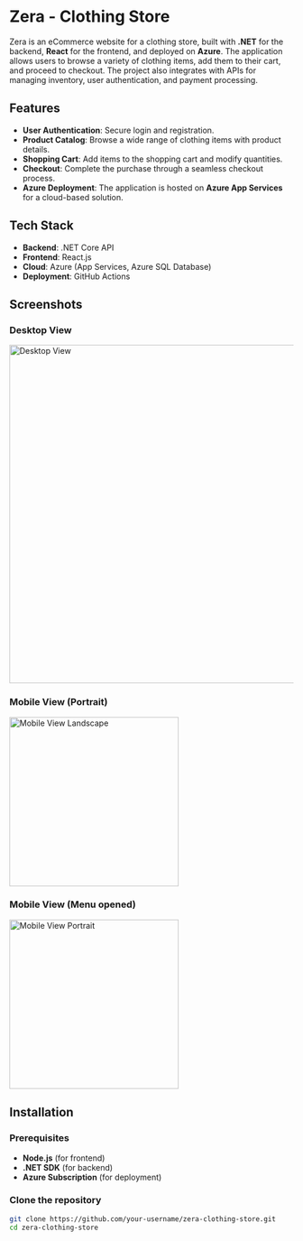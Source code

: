 # Zera - Clothing Store

Zera is an eCommerce website for a clothing store, built with **.NET** for the backend, **React** for the frontend, and deployed on **Azure**. The application allows users to browse a variety of clothing items, add them to their cart, and proceed to checkout. The project also integrates with APIs for managing inventory, user authentication, and payment processing.

## Features

- **User Authentication**: Secure login and registration.
- **Product Catalog**: Browse a wide range of clothing items with product details.
- **Shopping Cart**: Add items to the shopping cart and modify quantities.
- **Checkout**: Complete the purchase through a seamless checkout process.
- **Azure Deployment**: The application is hosted on **Azure App Services** for a cloud-based solution.

## Tech Stack

- **Backend**: .NET Core API
- **Frontend**: React.js
- **Cloud**: Azure (App Services, Azure SQL Database)
- **Deployment**: GitHub Actions

## Screenshots

### Desktop View

<img src="https://github.com/user-attachments/assets/a67b5c8d-a7a6-4638-9b1d-670cefad2f69" alt="Desktop View" width="600"/>

### Mobile View (Portrait)

<img src="https://github.com/user-attachments/assets/fccfed7c-b56a-44e2-a31c-4af9cb5a8978" alt="Mobile View Landscape" width="300"/>

### Mobile View (Menu opened)

<img src="https://github.com/user-attachments/assets/6c45beec-0628-4a4e-85cf-5d557818cd65" alt="Mobile View Portrait" width="300"/>
  
## Installation

### Prerequisites

- **Node.js** (for frontend)
- **.NET SDK** (for backend)
- **Azure Subscription** (for deployment)
  
### Clone the repository

```bash
git clone https://github.com/your-username/zera-clothing-store.git
cd zera-clothing-store
